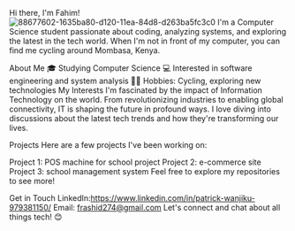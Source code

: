 Hi there, I'm Fahim! ![88677602-1635ba80-d120-11ea-84d8-d263ba5fc3c0](https://github.com/frashid17/frashid17/assets/82177473/a520a946-5089-4572-a522-836d68b778cd)
I'm a Computer Science student passionate about coding, analyzing systems, and exploring the latest in the tech world. 
When I'm not in front of my computer, you can find me cycling around Mombasa, Kenya.

About Me
🎓 Studying Computer Science
💻 Interested in software engineering and system analysis
🚴‍♂️ Hobbies: Cycling, exploring new technologies
My Interests
I'm fascinated by the impact of Information Technology on the world. 
From revolutionizing industries to enabling global connectivity, IT is shaping the future in profound ways. 
I love diving into discussions about the latest tech trends and how they're transforming our lives.

Projects
Here are a few projects I've been working on:

Project 1: POS machine for school project
Project 2: e-commerce site
Project 3: school management system
Feel free to explore my repositories to see more!

Get in Touch
LinkedIn:https://www.linkedin.com/in/patrick-wanjiku-979381150/
Email: frashid274@gmail.com
Let's connect and chat about all things tech! 😊



